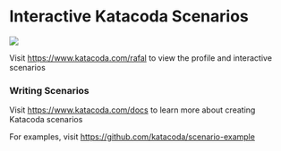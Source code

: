 # Interactive Katacoda Scenarios

[![](http://shields.katacoda.com/katacoda/rafal/count.svg)](https://www.katacoda.com/rafal "Get your profile on Katacoda.com")

Visit https://www.katacoda.com/rafal to view the profile and interactive scenarios

### Writing Scenarios
Visit https://www.katacoda.com/docs to learn more about creating Katacoda scenarios

For examples, visit https://github.com/katacoda/scenario-example
